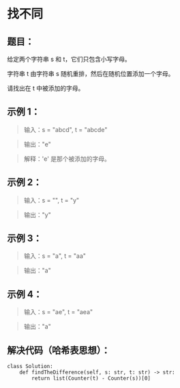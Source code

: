 # 找不同 #
## 题目： ##
给定两个字符串 s 和 t，它们只包含小写字母。

字符串 t 由字符串 s 随机重排，然后在随机位置添加一个字母。

请找出在 t 中被添加的字母。
## 示例 1： ##



> 输入：s = "abcd", t = "abcde"


> 输出："e"


> 解释：'e' 是那个被添加的字母。
## 示例 2： ##



> 输入：s = "", t = "y"


> 输出："y"
## 示例 3： ##



> 输入：s = "a", t = "aa"


> 输出："a"
## 示例 4： ##



> 输入：s = "ae", t = "aea"


> 输出："a"

## 解决代码（哈希表思想）： ##
    class Solution:
    	def findTheDifference(self, s: str, t: str) -> str:
       		return list(Counter(t) - Counter(s))[0]